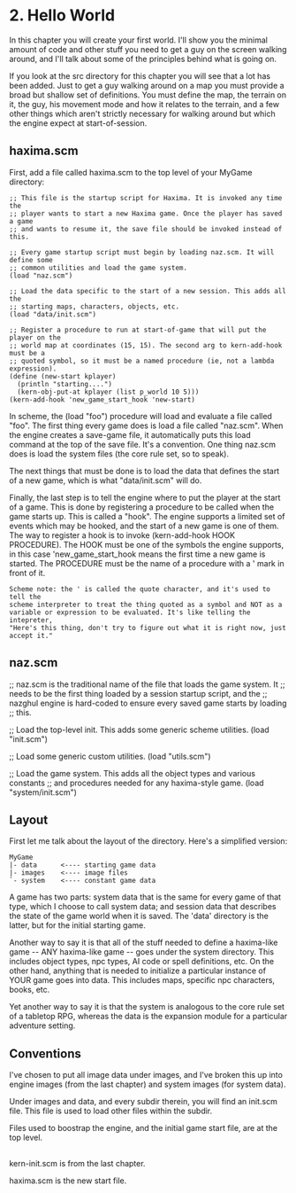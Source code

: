 # 2. Hello World

In this chapter you will create your first world. I'll show you the minimal
amount of code and other stuff you need to get a guy on the screen walking
around, and I'll talk about some of the principles behind what is going on.

If you look at the src directory for this chapter you will see that a lot has
been added. Just to get a guy walking around on a map you must provide a broad
but shallow set of definitions. You must define the map, the terrain on it, the
guy, his movement mode and how it relates to the terrain, and a few other
things which aren't strictly necessary for walking around but which the engine
expect at start-of-session.

## haxima.scm

First, add a file called haxima.scm to the top level of your MyGame directory:

    ;; This file is the startup script for Haxima. It is invoked any time the
    ;; player wants to start a new Haxima game. Once the player has saved a game
    ;; and wants to resume it, the save file should be invoked instead of this.
    
    ;; Every game startup script must begin by loading naz.scm. It will define some
    ;; common utilities and load the game system.
    (load "naz.scm")
    
    ;; Load the data specific to the start of a new session. This adds all the
    ;; starting maps, characters, objects, etc.
    (load "data/init.scm")
    
    ;; Register a procedure to run at start-of-game that will put the player on the
    ;; world map at coordinates (15, 15). The second arg to kern-add-hook must be a
    ;; quoted symbol, so it must be a named procedure (ie, not a lambda expression).
    (define (new-start kplayer)
      (println "starting....")
      (kern-obj-put-at kplayer (list p_world 10 5)))
    (kern-add-hook 'new_game_start_hook 'new-start)

In scheme, the (load "foo") procedure will load and evaluate a file called
"foo". The first thing every game does is load a file called "naz.scm". When
the engine creates a save-game file, it automatically puts this load command at
the top of the save file. It's a convention. One thing naz.scm does is load the
system files (the core rule set, so to speak). 

The next things that must be done is to load the data that defines the start of
a new game, which is what "data/init.scm" will do.

Finally, the last step is to tell the engine where to put the player at the
start of a game. This is done by registering a procedure to be called when the
game starts up. This is called a "hook". The engine supports a limited set of
events which may be hooked, and the start of a new game is one of them. The way
to register a hook is to invoke (kern-add-hook HOOK PROCEDURE). The HOOK must
be one of the symbols the engine supports, in this case 'new_game_start_hook
means the first time a new game is started. The PROCEDURE must be the name of a
procedure with a ' mark in front of it.

    Scheme note: the ' is called the quote character, and it's used to tell the
    scheme interpreter to treat the thing quoted as a symbol and NOT as a
    variable or expression to be evaluated. It's like telling the intepreter,
    "Here's this thing, don't try to figure out what it is right now, just
    accept it."


## naz.scm

;; naz.scm is the traditional name of the file that loads the game system. It
;; needs to be the first thing loaded by a session startup script, and the
;; nazghul engine is hard-coded to ensure every saved game starts by loading
;; this.

;; Load the top-level init. This adds some generic scheme utilities.
(load "init.scm")

;; Load some generic custom utilities.
(load "utils.scm")

;; Load the game system. This adds all the object types and various constants
;; and procedures needed for any haxima-style game.
(load "system/init.scm")



## Layout

First let me talk about the layout of the directory. Here's a simplified
version:

    MyGame
    |- data      <---- starting game data
    |- images    <---- image files
    `- system    <---- constant game data

A game has two parts: system data that is the same for every game of that
type, which I choose to call system data; and session data that describes the
state of the game world when it is saved. The 'data' directory is the latter,
but for the initial starting game.

Another way to say it is that all of the stuff needed to define a haxima-like
game -- ANY haxima-like game -- goes under the system directory. This includes
object types, npc types, AI code or spell definitions, etc. On the other hand,
anything that is needed to initialize a particular instance of YOUR game goes
into data. This includes maps, specific npc characters, books, etc.

Yet another way to say it is that the system is analogous to the core rule set
of a tabletop RPG, whereas the data is the expansion module for a particular
adventure setting.

## Conventions

I've chosen to put all image data under images, and I've broken this up into
engine images (from the last chapter) and system images (for system data).

Under images and data, and every subdir therein, you will find an init.scm
file. This file is used to load other files within the subdir.

Files used to boostrap the engine, and the initial game start file, are at the
top level.

## 

kern-init.scm is from the last chapter.

haxima.scm is the new start file.

